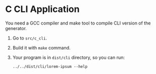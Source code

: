 # C CLI Application

You need a GCC compiler and make tool to compile CLI version of the generator.

1. Go to `src/c_cli`.

2. Build it with `make` command.

3. Your program is in `dist/cli` directory, so you can run:
   ```shell
   ../../dist/cli/lorem-ipsum --help
   ```
